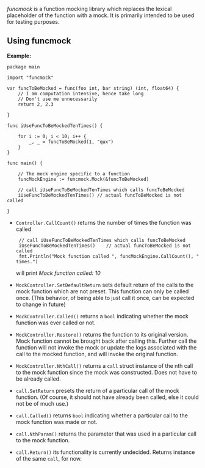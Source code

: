 *funcmock* is a function mocking library which replaces the lexical placeholder of the function with a mock. It is primarily intended to be used for testing purposes.

 Using funcmock
---------------

**Example:**

    package main
    
    import "funcmock"
    
    var funcToBeMocked = func(foo int, bar string) (int, float64) {
    	// I am computation intensive, hence take long
    	// Don't use me unnecessarily
    	return 2, 2.3
    
    }
    
    func iUseFuncToBeMockedTenTimes() {
    
    	for i := 0; i < 10; i++ {
    		_, _ = funcToBeMocked(1, "qux")
    	}
    }
    
    func main() {
    
    	// The mock engine specific to a function
    	funcMockEngine := funcmock.Mock(&funcToBeMocked)
    
    	// call iUseFuncToBeMockedTenTimes which calls funcToBeMocked
    	iUseFuncToBeMockedTenTimes() // actual funcToBeMocked is not called
    
    }
		

 * `Controller.CallCount()` returns the number of times the function was called

        // call iUseFuncToBeMockedTenTimes which calls funcToBeMocked
        iUseFuncToBeMockedTenTimes() 	// actual funcToBeMocked is not called
        fmt.Println("Mock function called ", funcMockEngine.CallCount(), " times.")	 
			 
	will print *Mock function called:  10*

 * `MockController.SetDefaultReturn` sets default return of the calls to the mock function which are not preset. This function can only be called once. (This behavior, of being able to just call it once, can be expected to change in future)

 * `MockController.Called()` returns a `bool` indicating whether the mock function was ever called or not.

 * `MockController.Restore()` returns the function to its original version. Mock function cannot be brought back after calling this. Further call the function will not invoke the mock or update the logs associated with the call to the mocked function, and will invoke the original function.

 * `MockController.NthCall()` returns a `call` struct instance of the nth call to the mock function since the mock was constructed. Does not have to be already called.

 * `call.SetReturn` presets the return of a particular call of the mock function. (Of course, it should not have already been called, else it could not be of much use.)

 * `call.Called()` returns `bool` indicating whether a particular call to the mock function was made or not.

 * `call.NthParam()` returns the parameter that was used in a particular call to the mock function.

 * `call.Return()` its functionality is currently undecided. Returns instance of the same `call`, for now.
